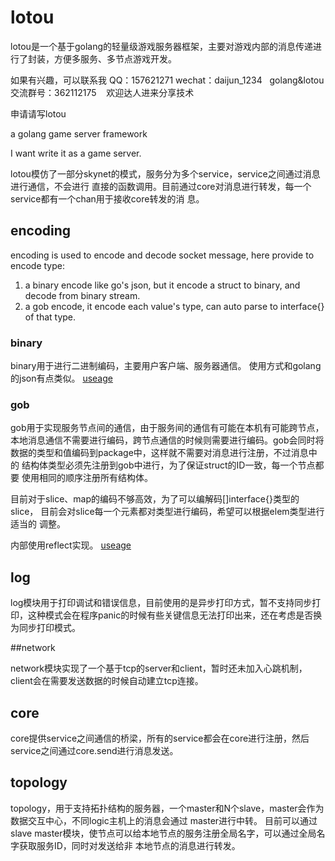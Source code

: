 # lotou

lotou是一个基于golang的轻量级游戏服务器框架，主要对游戏内部的消息传递进行了封装，方便多服务、多节点游戏开发。

如果有兴趣，可以联系我
QQ：157621271
wechat：daijun_1234  
golang&lotou 交流群号：362112175    欢迎达人进来分享技术

申请请写lotou  

a golang game server framework

I want write it as a game server.

lotou模仿了一部分skynet的模式，服务分为多个service，service之间通过消息进行通信，不会进行
直接的函数调用。目前通过core对消息进行转发，每一个service都有一个chan用于接收core转发的消
息。

## encoding

encoding is used to encode and decode socket message, here provide to encode type:  
1. a binary encode like go's json, but it encode a struct to binary, and decode from binary stream.  
2. a gob encode, it encode each value's type, can auto parse to interface{} of that type.  

### binary
binary用于进行二进制编码，主要用户客户端、服务器通信。
使用方式和golang的json有点类似。
 [useage](https://github.com/sydnash/lotou/blob/master/encoding/binary/binary_test.go)

### gob
gob用于实现服务节点间的通信，由于服务间的通信有可能在本机有可能跨节点，
本地消息通信不需要进行编码，跨节点通信的时候则需要进行编码。gob会同时将
数据的类型和值编码到package中，这样就不需要对消息进行注册，不过消息中的
结构体类型必须先注册到gob中进行，为了保证struct的ID一致，每一个节点都要
使用相同的顺序注册所有结构体。

目前对于slice、map的编码不够高效，为了可以编解码[]interface{}类型的slice，
目前会对slice每一个元素都对类型进行编码，希望可以根据elem类型进行适当的
调整。

内部使用reflect实现。
 [useage](https://github.com/sydnash/lotou/blob/master/encoding/gob/type_test.go)
	
## log

log模块用于打印调试和错误信息，目前使用的是异步打印方式，暂不支持同步打印，这种模式会在程序panic的时候有些关键信息无法打印出来，还在考虑是否换为同步打印模式。

##network

network模块实现了一个基于tcp的server和client，暂时还未加入心跳机制，client会在需要发送数据的时候自动建立tcp连接。

## core

core提供service之间通信的桥梁，所有的service都会在core进行注册，然后service之间通过core.send进行消息发送。

## topology

topology，用于支持拓扑结构的服务器，一个master和N个slave，master会作为数据交互中心，不同logic主机上的消息会通过  master进行中转。
目前可以通过slave master模块，使节点可以给本地节点的服务注册全局名字，可以通过全局名字获取服务ID，同时对发送给非
本地节点的消息进行转发。
